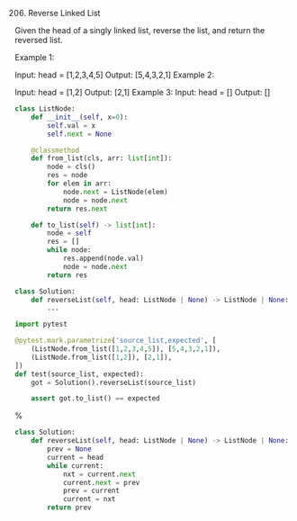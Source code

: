 <!--
The MIT License (MIT)

Copyright (c) 2023-2024 Almaz Ilaletdinov <a.ilaletdinov@yandex.ru>

Permission is hereby granted, free of charge, to any person obtaining a copy
of this software and associated documentation files (the "Software"), to deal
in the Software without restriction, including without limitation the rights
to use, copy, modify, merge, publish, distribute, sublicense, and/or sell
copies of the Software, and to permit persons to whom the Software is
furnished to do so, subject to the following conditions:

The above copyright notice and this permission notice shall be included in all
copies or substantial portions of the Software.

THE SOFTWARE IS PROVIDED "AS IS", WITHOUT WARRANTY OF ANY KIND,
EXPRESS OR IMPLIED, INCLUDING BUT NOT LIMITED TO THE WARRANTIES OF
MERCHANTABILITY, FITNESS FOR A PARTICULAR PURPOSE AND NONINFRINGEMENT.
IN NO EVENT SHALL THE AUTHORS OR COPYRIGHT HOLDERS BE LIABLE FOR ANY CLAIM,
DAMAGES OR OTHER LIABILITY, WHETHER IN AN ACTION OF CONTRACT, TORT OR
OTHERWISE, ARISING FROM, OUT OF OR IN CONNECTION WITH THE SOFTWARE OR THE USE
OR OTHER DEALINGS IN THE SOFTWARE.
-->
206. Reverse Linked List

Given the head of a singly linked list, reverse the list, and return the reversed list.
 
Example 1:

Input: head = [1,2,3,4,5]
Output: [5,4,3,2,1]
Example 2:

Input: head = [1,2]
Output: [2,1]
Example 3:
Input: head = []
Output: []

```python
class ListNode:
    def __init__(self, x=0):
        self.val = x
        self.next = None

    @classmethod
    def from_list(cls, arr: list[int]):
        node = cls()
        res = node
        for elem in arr:
            node.next = ListNode(elem)
            node = node.next
        return res.next

    def to_list(self) -> list[int]:
        node = self
        res = []
        while node:
            res.append(node.val)
            node = node.next
        return res

class Solution:
    def reverseList(self, head: ListNode | None) -> ListNode | None:
        ...

import pytest

@pytest.mark.parametrize('source_list,expected', [
    (ListNode.from_list([1,2,3,4,5]), [5,4,3,2,1]),
    (ListNode.from_list([1,2]), [2,1]),
])
def test(source_list, expected):
    got = Solution().reverseList(source_list)

    assert got.to_list() == expected
```

%

```python
class Solution:
    def reverseList(self, head: ListNode | None) -> ListNode | None:
        prev = None
        current = head
        while current:
            nxt = current.next
            current.next = prev
            prev = current
            current = nxt
        return prev
```